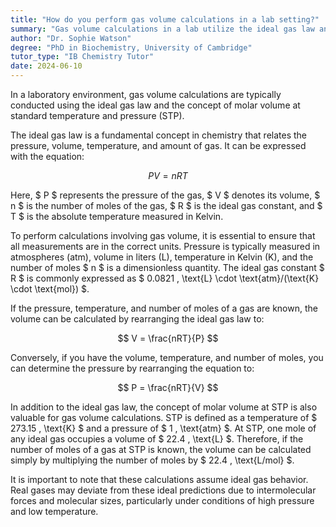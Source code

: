```yaml
---
title: "How do you perform gas volume calculations in a lab setting?"
summary: "Gas volume calculations in a lab utilize the ideal gas law and molar volume at standard temperature and pressure to determine the behavior of gases under specific conditions."
author: "Dr. Sophie Watson"
degree: "PhD in Biochemistry, University of Cambridge"
tutor_type: "IB Chemistry Tutor"
date: 2024-06-10
---
```


In a laboratory environment, gas volume calculations are typically conducted using the ideal gas law and the concept of molar volume at standard temperature and pressure (STP).

The ideal gas law is a fundamental concept in chemistry that relates the pressure, volume, temperature, and amount of gas. It can be expressed with the equation:

$$
PV = nRT
$$

Here, $ P $ represents the pressure of the gas, $ V $ denotes its volume, $ n $ is the number of moles of the gas, $ R $ is the ideal gas constant, and $ T $ is the absolute temperature measured in Kelvin.

To perform calculations involving gas volume, it is essential to ensure that all measurements are in the correct units. Pressure is typically measured in atmospheres (atm), volume in liters (L), temperature in Kelvin (K), and the number of moles $ n $ is a dimensionless quantity. The ideal gas constant $ R $ is commonly expressed as $ 0.0821 \, \text{L} \cdot \text{atm}/(\text{K} \cdot \text{mol}) $.

If the pressure, temperature, and number of moles of a gas are known, the volume can be calculated by rearranging the ideal gas law to:

$$
V = \frac{nRT}{P}
$$

Conversely, if you have the volume, temperature, and number of moles, you can determine the pressure by rearranging the equation to:

$$
P = \frac{nRT}{V}
$$

In addition to the ideal gas law, the concept of molar volume at STP is also valuable for gas volume calculations. STP is defined as a temperature of $ 273.15 \, \text{K} $ and a pressure of $ 1 \, \text{atm} $. At STP, one mole of any ideal gas occupies a volume of $ 22.4 \, \text{L} $. Therefore, if the number of moles of a gas at STP is known, the volume can be calculated simply by multiplying the number of moles by $ 22.4 \, \text{L/mol} $.

It is important to note that these calculations assume ideal gas behavior. Real gases may deviate from these ideal predictions due to intermolecular forces and molecular sizes, particularly under conditions of high pressure and low temperature.
    